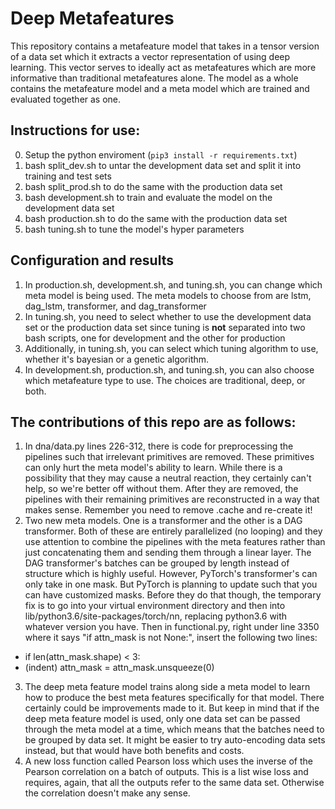 # Deep Metafeatures

This repository contains a metafeature model that takes in a tensor version of a data set which it extracts a vector representation of using deep learning. This vector serves to ideally act as metafeatures which are more informative than traditional metafeatures alone. The model as a whole contains the metafeature model and a meta model which are trained and evaluated together as one.

## Instructions for use:
0. Setup the python enviroment (`pip3 install -r requirements.txt`)
1. bash split_dev.sh to untar the development data set and split it into training and test sets
2. bash split_prod.sh to do the same with the production data set
3. bash development.sh to train and evaluate the model on the development data set
4. bash production.sh to do the same with the production data set
5. bash tuning.sh to tune the model's hyper parameters

## Configuration and results
1. In production.sh, development.sh, and tuning.sh, you can change which meta model is being used. The meta models to choose from are lstm, dag_lstm, transformer, and dag_transformer
2. In tuning.sh, you need to select whether to use the development data set or the production data set since tuning is **not** separated into two bash scripts, one for development and the other for production
3. Additionally, in tuning.sh, you can select which tuning algorithm to use, whether it's bayesian or a genetic algorithm.
4. In development.sh, production.sh, and tuning.sh, you can also choose which metafeature type to use. The choices are traditional, deep, or both.

## The contributions of this repo are as follows:
1. In dna/data.py lines 226-312, there is code for preprocessing the pipelines such that irrelevant primitives are removed. These primitives can only hurt the meta model's ability to learn. While there is a possibility that they may cause a neutral reaction, they certainly can't help, so we're better off without them. After they are removed, the pipelines with their remaining primitives are reconstructed in a way that makes sense. Remember you need to remove .cache and re-create it!
2. Two new meta models. One is a transformer and the other is a DAG transformer. Both of these are entirely parallelized (no looping) and they use attention to combine the pipelines with the meta features rather than just concatenating them and sending them through a linear layer. The DAG transformer's batches can be grouped by length instead of structure which is highly useful. However, PyTorch's transformer's can only take in one mask. But PyTorch is planning to update such that you can have customized masks. Before they do that though, the temporary fix is to go into your virtual environment directory and then into lib/python3.6/site-packages/torch/nn, replacing python3.6 with whatever version you have. Then in functional.py, right under line 3350 where it says "if attn_mask is not None:", insert the following two lines:
* if len(attn_mask.shape) < 3:
* (indent) attn_mask = attn_mask.unsqueeze(0)
3. The deep meta feature model trains along side a meta model to learn how to produce the best meta features specifically for that model. There certainly could be improvements made to it. But keep in mind that if the deep meta feature model is used, only one data set can be passed through the meta model at a time, which means that the batches need to be grouped by data set. It might be easier to try auto-encoding data sets instead, but that would have both benefits and costs.
4. A new loss function called Pearson loss which uses the inverse of the Pearson correlation on a batch of outputs. This is a list wise loss and requires, again, that all the outputs refer to the same data set. Otherwise the correlation doesn't make any sense.
